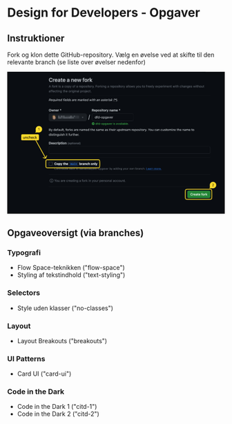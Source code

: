 # Design for Developers - Opgaver

## Instruktioner

Fork og klon dette GitHub-repository. Vælg en øvelse ved at skifte til den relevante branch (se liste over øvelser nedenfor)

![Fork repo](./fork.png)

## Opgaveoversigt (via branches)

### Typografi

- Flow Space-teknikken ("flow-space")
- Styling af tekstindhold ("text-styling")

### Selectors

- Style uden klasser ("no-classes")

### Layout

- Layout Breakouts ("breakouts")

### UI Patterns

- Card UI ("card-ui")

### Code in the Dark

- Code in the Dark 1 ("citd-1")
- Code in the Dark 2 ("citd-2")
